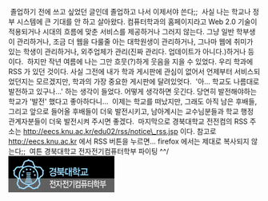  졸업하기 전에 쓰고 싶었던 글인데 졸업하고 나서 이제서야 쓴다;;
 사실 나는 학교나 정부 시스템에 큰 기대를 안 하고 살아왔다. 컴퓨터학과의 홈페이지라고 Web 2.0 기술이 적용되거나 시대의 흐름에 맞춘 서비스를 제공하거나 그러지 않는다. 그냥 일반 학부생이 관리하거나, 조금 더 웹을 다룰줄 아는 대학원생이 관리하거나, 그나마 웹에 취미가 있는 학생이 관리하거나, 외주업체가 관리(진짜 관리다. 업데이트가 아니다.)하거나 등이다.
 하지만 작년 여름에 나는 그만 흐뭇(?)하게 웃음을 지을 수 있었다. 우리 학과에 RSS 가 있던 것이다. 사실 그전에 내가 학과 게시판에 관심이 없어서 언제부터 서비스되었던지는 모르겠지만, 학과의 가장 중요한 게시판에 달려있엇다.
 '아... 학교도 나름대로 발전하고 있구나...' 하는 생각이 들었다. 어떻게 생각하면 웃긴다. 당연히 발전해야하는 학교가 '발전' 했다고 좋아하다니...
 이제는 학교를 떠났지만, 그래도 아직 남은 후배들, 그리고 앞으로 들어올 후배들이 더욱 발전시키고, 남아계시는 교수님분들과 학교 행정 관계자분들이 더욱 발전시켜 주시면 좋겠다.
 마지막으로 경북대학교 전전컴의 RSS 주소는 http://eecs.knu.ac.kr/edu02/rss/notice\_rss.jsp 이다. 참고로 http://eecs.knu.ac.kr 에서 RSS 버튼을 누르면... firefox 에서는 제대로 복사되지 않는다;;
 여튼 경북대학교 전자전기컴퓨터학부 파이팅 ^^/
<img src="knu_eecs.png" width="212" height="73" />


